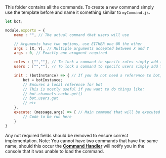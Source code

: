 This folder contains all the commands. To create a new command simply use the template before and name it something similar to `myCommand.js`.

```js
let bot;

module.exports = {
	name : "", // The actual command that users will use

	// Arguments have two options, use EITHER one OR the other
	args : [X, Y], // Multiple arguments accepted between X and Y
	args : 0, // Exactly one arugment required

	roles : ["",""], // To lock a command to specifc roles simply add those roles here
	users : ["",""], // To lock a command to specifc users simply add those user IDs here

	init : (botInstance) => { // If you do not need a reference to bot, simply remove this function
		bot = botInstance;
		// Ensures a local reference for bot
		// This is mostly useful if you want to do things like:
		// bot.channels.cache.get()
		// bot.users.get
		// etc
	},
	execute: (message,args) => { // Main command that will be executed on call
		// Code to be run here
	}
}
```

Any not required fields should be removed to ensure correct implementation. Note: You cannot have two commands that have the same name, should this occur the [**Command Handler**](https://github.com/cheesenibbles123/WaffleBot/blob/main/commandHandler.js) will notify you in the console that it was unable to load the command.
